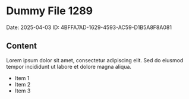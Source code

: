 # Dummy File 1289

Date: 2025-04-03
ID: 4BFFA7AD-1629-4593-AC59-D1B5A8F8A081

## Content

Lorem ipsum dolor sit amet, consectetur adipiscing elit.
Sed do eiusmod tempor incididunt ut labore et dolore magna aliqua.

* Item 1
* Item 2
* Item 3

